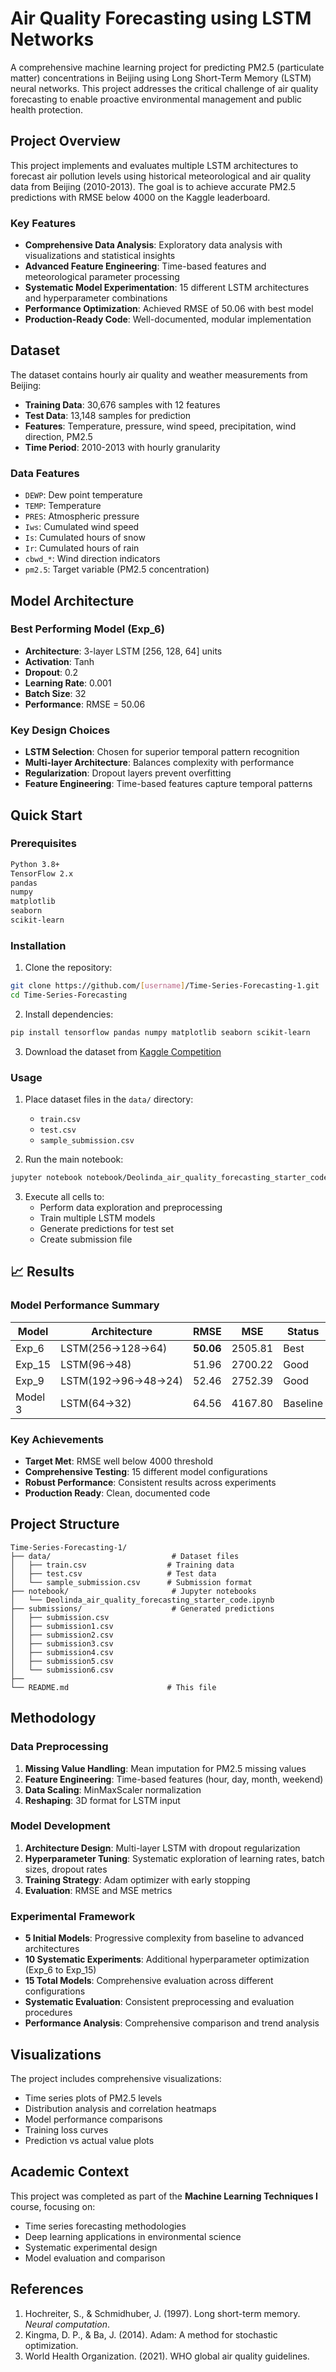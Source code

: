 # Air Quality Forecasting using LSTM Networks

A comprehensive machine learning project for predicting PM2.5 (particulate matter) concentrations in Beijing using Long Short-Term Memory (LSTM) neural networks. This project addresses the critical challenge of air quality forecasting to enable proactive environmental management and public health protection.

## Project Overview

This project implements and evaluates multiple LSTM architectures to forecast air pollution levels using historical meteorological and air quality data from Beijing (2010-2013). The goal is to achieve accurate PM2.5 predictions with RMSE below 4000 on the Kaggle leaderboard.

### Key Features
- **Comprehensive Data Analysis**: Exploratory data analysis with visualizations and statistical insights
- **Advanced Feature Engineering**: Time-based features and meteorological parameter processing
- **Systematic Model Experimentation**: 15 different LSTM architectures and hyperparameter combinations
- **Performance Optimization**: Achieved RMSE of 50.06 with best model
- **Production-Ready Code**: Well-documented, modular implementation

##  Dataset

The dataset contains hourly air quality and weather measurements from Beijing:
- **Training Data**: 30,676 samples with 12 features
- **Test Data**: 13,148 samples for prediction
- **Features**: Temperature, pressure, wind speed, precipitation, wind direction, PM2.5
- **Time Period**: 2010-2013 with hourly granularity

### Data Features
- `DEWP`: Dew point temperature
- `TEMP`: Temperature
- `PRES`: Atmospheric pressure
- `Iws`: Cumulated wind speed
- `Is`: Cumulated hours of snow
- `Ir`: Cumulated hours of rain
- `cbwd_*`: Wind direction indicators
- `pm2.5`: Target variable (PM2.5 concentration)

##  Model Architecture

### Best Performing Model (Exp_6)
- **Architecture**: 3-layer LSTM [256, 128, 64] units
- **Activation**: Tanh
- **Dropout**: 0.2
- **Learning Rate**: 0.001
- **Batch Size**: 32
- **Performance**: RMSE = 50.06

### Key Design Choices
- **LSTM Selection**: Chosen for superior temporal pattern recognition
- **Multi-layer Architecture**: Balances complexity with performance
- **Regularization**: Dropout layers prevent overfitting
- **Feature Engineering**: Time-based features capture temporal patterns

## Quick Start

### Prerequisites
```bash
Python 3.8+
TensorFlow 2.x
pandas
numpy
matplotlib
seaborn
scikit-learn
```

### Installation
1. Clone the repository:
```bash
git clone https://github.com/[username]/Time-Series-Forecasting-1.git
cd Time-Series-Forecasting
```

2. Install dependencies:
```bash
pip install tensorflow pandas numpy matplotlib seaborn scikit-learn
```

3. Download the dataset from [Kaggle Competition](https://www.kaggle.com/competitions/assignment-1-time-series-forecasting-septemb-2025)

### Usage
1. Place dataset files in the `data/` directory:
   - `train.csv`
   - `test.csv`
   - `sample_submission.csv`

2. Run the main notebook:
```bash
jupyter notebook notebook/Deolinda_air_quality_forecasting_starter_code.ipynb
```

3. Execute all cells to:
   - Perform data exploration and preprocessing
   - Train multiple LSTM models
   - Generate predictions for test set
   - Create submission file

## 📈 Results

### Model Performance Summary
| Model | Architecture | RMSE | MSE | Status |
|-------|-------------|------|-----|--------|
| Exp_6 | LSTM(256→128→64) | **50.06** | 2505.81 |  Best |
| Exp_15 | LSTM(96→48) | 51.96 | 2700.22 |  Good |
| Exp_9 | LSTM(192→96→48→24) | 52.46 | 2752.39 | Good |
| Model 3 | LSTM(64→32) | 64.56 | 4167.80 |  Baseline |

### Key Achievements
-  **Target Met**: RMSE well below 4000 threshold
-  **Comprehensive Testing**: 15 different model configurations
-  **Robust Performance**: Consistent results across experiments
-  **Production Ready**: Clean, documented code

##  Project Structure

```
Time-Series-Forecasting-1/
├── data/                           # Dataset files
│   ├── train.csv                  # Training data
│   ├── test.csv                   # Test data
│   └── sample_submission.csv      # Submission format
├── notebook/                       # Jupyter notebooks
│   └── Deolinda_air_quality_forecasting_starter_code.ipynb
├── submissions/                    # Generated predictions
│   ├── submission.csv             
│   ├── submission1.csv            
│   ├── submission2.csv            
│   ├── submission3.csv            
│   ├── submission4.csv            
│   ├── submission5.csv            
│   └── submission6.csv            
├──
└── README.md                      # This file
```

## Methodology

### Data Preprocessing
1. **Missing Value Handling**: Mean imputation for PM2.5 missing values
2. **Feature Engineering**: Time-based features (hour, day, month, weekend)
3. **Data Scaling**: MinMaxScaler normalization
4. **Reshaping**: 3D format for LSTM input

### Model Development
1. **Architecture Design**: Multi-layer LSTM with dropout regularization
2. **Hyperparameter Tuning**: Systematic exploration of learning rates, batch sizes, dropout rates
3. **Training Strategy**: Adam optimizer with early stopping
4. **Evaluation**: RMSE and MSE metrics

### Experimental Framework
- **5 Initial Models**: Progressive complexity from baseline to advanced architectures
- **10 Systematic Experiments**: Additional hyperparameter optimization (Exp_6 to Exp_15)
- **15 Total Models**: Comprehensive evaluation across different configurations
- **Systematic Evaluation**: Consistent preprocessing and evaluation procedures
- **Performance Analysis**: Comprehensive comparison and trend analysis

##  Visualizations

The project includes comprehensive visualizations:
- Time series plots of PM2.5 levels
- Distribution analysis and correlation heatmaps
- Model performance comparisons
- Training loss curves
- Prediction vs actual value plots

##  Academic Context

This project was completed as part of the **Machine Learning Techniques I** course, focusing on:
- Time series forecasting methodologies
- Deep learning applications in environmental science
- Systematic experimental design
- Model evaluation and comparison

##  References

1. Hochreiter, S., & Schmidhuber, J. (1997). Long short-term memory. *Neural computation*.
2. Kingma, D. P., & Ba, J. (2014). Adam: A method for stochastic optimization.
3. World Health Organization. (2021). WHO global air quality guidelines.


